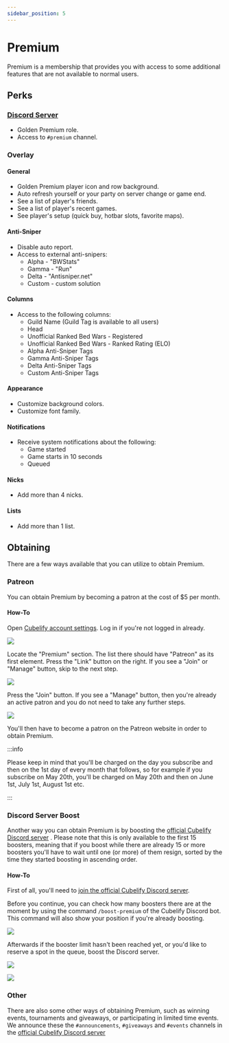 ```yaml
---
sidebar_position: 5
---
```


# Premium

Premium is a membership that provides you with access to some additional features that are not available to normal
users.

## Perks

### [Discord Server](https://discord.gg/cubelify)

- Golden Premium role.
- Access to `#premium` channel.

### Overlay

#### General

- Golden Premium player icon and row background.
- Auto refresh yourself or your party on server change or game end.
- See a list of player's friends.
- See a list of player's recent games.
- See player's setup (quick buy, hotbar slots, favorite maps).

#### Anti-Sniper

- Disable auto report.
- Access to external anti-snipers:
  - Alpha - "BWStats"
  - Gamma - "Run"
  - Delta - "Antisniper.net"
  - Custom - custom solution

#### Columns

- Access to the following columns:
  - Guild Name (Guild Tag is available to all users)
  - Head
  - Unofficial Ranked Bed Wars - Registered
  - Unofficial Ranked Bed Wars - Ranked Rating (ELO)
  - Alpha Anti-Sniper Tags
  - Gamma Anti-Sniper Tags
  - Delta Anti-Sniper Tags
  - Custom Anti-Sniper Tags

#### Appearance

- Customize background colors.
- Customize font family.

#### Notifications

- Receive system notifications about the following:
  - Game started
  - Game starts in 10 seconds
  - Queued

#### Nicks

- Add more than 4 nicks.

#### Lists

- Add more than 1 list.

## Obtaining

There are a few ways available that you can utilize to obtain Premium.

### Patreon

You can obtain Premium by becoming a patron at the cost of $5 per month.

#### How-To

Open [Cubelify account settings](https://cubelify.com/settings). Log in if you're not logged in already.

![](/img/docs/premium/log-in.png)

Locate the "Premium" section. The list there should have "Patreon" as its first element. Press the "Link" button on
the right. If you see a "Join" or "Manage" button, skip to the next step.

![](/img/docs/premium/link-patreon.png)

Press the "Join" button. If you see a "Manage" button, then you're already an active patron and you do not need to
take any further steps.

![](/img/docs/premium/join.png)

You'll then have to become a patron on the Patreon website in order to obtain Premium.

:::info

Please keep in mind that you'll be charged on the day you subscribe and then on the 1st day of every month that
follows, so for example if you subscribe on May 20th, you'll be charged on May 20th and then on June 1st, July 1st,
August 1st etc.

:::

### Discord Server Boost

Another way you can obtain Premium is by boosting the [official Cubelify Discord server](https://discord.gg/cubelify)
. Please note that this is only available to the first 15 boosters, meaning that if you boost while there are
already 15 or more boosters you'll have to wait until one (or more) of them resign, sorted by the time
they started boosting in ascending order.

#### How-To

First of all, you'll need to [join the official Cubelify Discord server](https://discord.gg/cubelify).

Before you continue, you can check how many boosters there are at the moment by using the command `/boost-premium`
of the Cubelify Discord bot. This command will also show your position if you're already boosting.

![](/img/docs/premium/boost-command.png)

Afterwards if the booster limit hasn't been reached yet, or you'd like to reserve a spot in the queue, boost the
Discord server.

![](/img/docs/premium/boost-menu.png)

![](/img/docs/premium/boost.png)

### Other

There are also some other ways of obtaining Premium, such as winning events, tournaments and giveaways, or
participating in limited time events. We announce these the `#announcements`, `#giveaways` and `#events` channels in
the [official Cubelify Discord server](https://discord.gg/cubelify)
